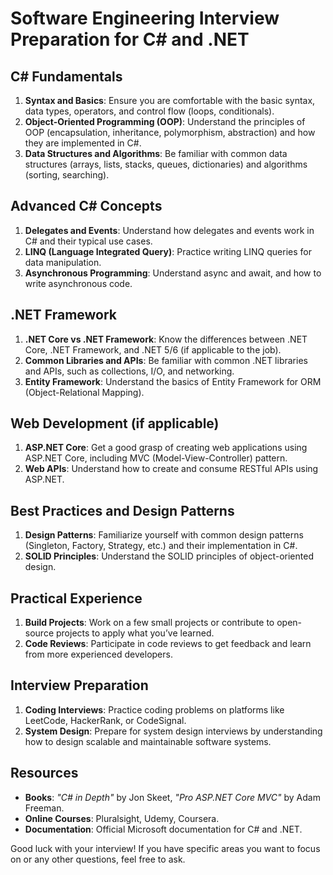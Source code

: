 # Software Engineering Interview Preparation for C# and .NET

## C# Fundamentals
1. **Syntax and Basics**: Ensure you are comfortable with the basic syntax, data types, operators, and control flow (loops, conditionals).
2. **Object-Oriented Programming (OOP)**: Understand the principles of OOP (encapsulation, inheritance, polymorphism, abstraction) and how they are implemented in C#.
3. **Data Structures and Algorithms**: Be familiar with common data structures (arrays, lists, stacks, queues, dictionaries) and algorithms (sorting, searching).

## Advanced C# Concepts
1. **Delegates and Events**: Understand how delegates and events work in C# and their typical use cases.
2. **LINQ (Language Integrated Query)**: Practice writing LINQ queries for data manipulation.
3. **Asynchronous Programming**: Understand async and await, and how to write asynchronous code.

## .NET Framework
1. **.NET Core vs .NET Framework**: Know the differences between .NET Core, .NET Framework, and .NET 5/6 (if applicable to the job).
2. **Common Libraries and APIs**: Be familiar with common .NET libraries and APIs, such as collections, I/O, and networking.
3. **Entity Framework**: Understand the basics of Entity Framework for ORM (Object-Relational Mapping).

## Web Development (if applicable)
1. **ASP.NET Core**: Get a good grasp of creating web applications using ASP.NET Core, including MVC (Model-View-Controller) pattern.
2. **Web APIs**: Understand how to create and consume RESTful APIs using ASP.NET.

## Best Practices and Design Patterns
1. **Design Patterns**: Familiarize yourself with common design patterns (Singleton, Factory, Strategy, etc.) and their implementation in C#.
2. **SOLID Principles**: Understand the SOLID principles of object-oriented design.

## Practical Experience
1. **Build Projects**: Work on a few small projects or contribute to open-source projects to apply what you’ve learned.
2. **Code Reviews**: Participate in code reviews to get feedback and learn from more experienced developers.

## Interview Preparation
1. **Coding Interviews**: Practice coding problems on platforms like LeetCode, HackerRank, or CodeSignal.
2. **System Design**: Prepare for system design interviews by understanding how to design scalable and maintainable software systems.

## Resources
- **Books**: *"C# in Depth"* by Jon Skeet, *"Pro ASP.NET Core MVC"* by Adam Freeman.
- **Online Courses**: Pluralsight, Udemy, Coursera.
- **Documentation**: Official Microsoft documentation for C# and .NET.

Good luck with your interview! If you have specific areas you want to focus on or any other questions, feel free to ask.
